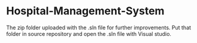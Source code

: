 # Hospital-Management-System
The zip folder uploaded with the .sln file for further improvements. Put that folder in source repository and open the .sln file with Visual studio.
